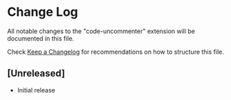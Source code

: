 # Change Log

All notable changes to the "code-uncommenter" extension will be documented in this file.

Check [Keep a Changelog](http://keepachangelog.com/) for recommendations on how to structure this file.

## [Unreleased]

- Initial release